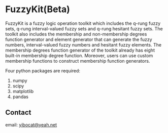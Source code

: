 # FuzzyKit(Beta)

FuzzyKit is a fuzzy logic operation toolkit which includes the q-rung fuzzy sets,
q-rung interval-valued fuzzy sets and q-rung hesitant fuzzy sets.
The toolkit also includes the membership and non-membership degrees function
generator and element generator that can generate the fuzzy numbers, interval-valued 
fuzzy numbers and hesitant fuzzy elements. The membership degrees function generator 
of the toolkit already has eight built-in membership degree function. Moreover, users 
can use custom membership functions to construct membership function generators.

Four python packages are required:
1. numpy
2. scipy
3. matplotlib
4. pandas

## Contact
email: yibocat@yeah.net
